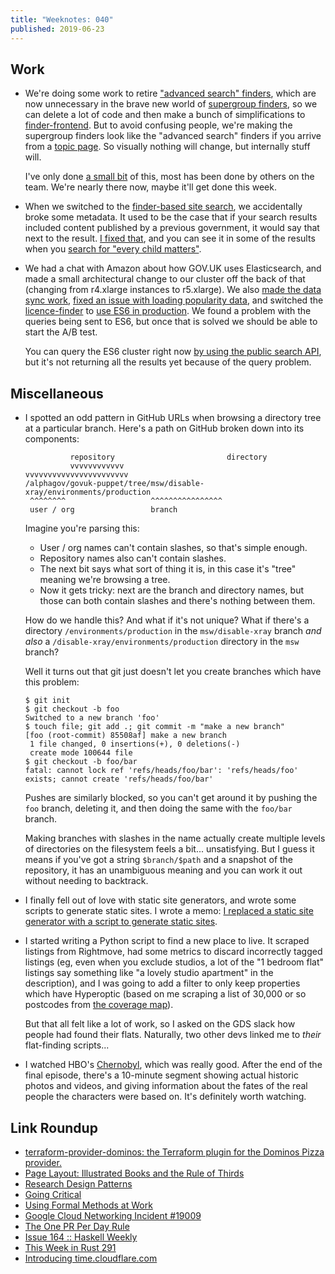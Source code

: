```yaml
---
title: "Weeknotes: 040"
published: 2019-06-23
---
```


## Work

- We're doing some work to retire ["advanced search" finders][], which
  are now unnecessary in the brave new world of [supergroup
  finders][], so we can delete a lot of code and then make a bunch of
  simplifications to [finder-frontend][].  But to avoid confusing
  people, we're making the supergroup finders look like the "advanced
  search" finders if you arrive from a [topic page][].  So visually
  nothing will change, but internally stuff will.

  I've only done [a small bit][] of this, most has been done by others
  on the team.  We're nearly there now, maybe it'll get done this
  week.

- When we switched to the [finder-based site search][], we
  accidentally broke some metadata.  It used to be the case that if
  your search results included content published by a previous
  government, it would say that next to the result.  [I fixed that][],
  and you can see it in some of the results when you [search for
  "every child matters"][].

- We had a chat with Amazon about how GOV.UK uses Elasticsearch, and
  made a small architectural change to our cluster off the back of
  that (changing from r4.xlarge instances to r5.xlarge).  We also
  [made the data sync work][], [fixed an issue with loading popularity
  data][], and switched the [licence-finder][] to [use ES6 in
  production][].  We found a problem with the queries being sent to
  ES6, but once that is solved we should be able to start the A/B
  test.

  You can query the ES6 cluster right now [by using the public search
  API][], but it's not returning all the results yet because of the
  query problem.

["advanced search" finders]: https://www.gov.uk/search/advanced?group=services&topic=%2Feducation
[supergroup finders]: https://www.gov.uk/search/services?parent=&keywords=&level_one_taxon=c58fdadd-7743-46d6-9629-90bb3ccc4ef0&level_two_taxon=&order=most-viewed
[finder-frontend]: https://github.com/alphagov/finder-frontend
[topic page]: https://www.gov.uk/education
[a small bit]: https://github.com/alphagov/finder-frontend/pull/1188
[finder-based site search]: https://www.gov.uk/search/all
[I fixed that]: https://github.com/alphagov/finder-frontend/pull/1198
[search for "every child matters"]: https://www.gov.uk/search/all?parent=&keywords=every+child+matters&level_one_taxon=&manual=&public_timestamp%5Bfrom%5D=&public_timestamp%5Bto%5D=&order=relevance
[made the data sync work]: https://github.com/alphagov/govuk-puppet/pull/9284
[fixed an issue with loading popularity data]: https://github.com/alphagov/search-api/pull/1593
[licence-finder]: https://github.com/alphagov/licence-finder
[use ES6 in production]: https://github.com/alphagov/govuk-puppet/pull/9294
[by using the public search API]: https://www.gov.uk/api/search.json?q=micropig&cluster=B

## Miscellaneous

- I spotted an odd pattern in GitHub URLs when browsing a directory
  tree at a particular branch.  Here's a path on GitHub broken down
  into its components:

    ```
              repository                         directory
              vvvvvvvvvvvv                       vvvvvvvvvvvvvvvvvvvvvvv
    /alphagov/govuk-puppet/tree/msw/disable-xray/environments/production
     ^^^^^^^^                   ^^^^^^^^^^^^^^^^
     user / org                 branch
    ```

    Imagine you're parsing this:

    - User / org names can't contain slashes, so that's simple enough.
    - Repository names also can't contain slashes.
    - The next bit says what sort of thing it is, in this case it's
      "tree" meaning we're browsing a tree.
    - Now it gets tricky: next are the branch and directory names, but
      those can both contain slashes and there's nothing between them.

    How do we handle this?  And what if it's not unique?  What if
    there's a directory `/environments/production` in the
    `msw/disable-xray` branch *and also* a
    `/disable-xray/environments/production` directory in the `msw`
    branch?

    Well it turns out that git just doesn't let you create branches
    which have this problem:

    ```
    $ git init
    $ git checkout -b foo
    Switched to a new branch 'foo'
    $ touch file; git add .; git commit -m "make a new branch"
    [foo (root-commit) 85508af] make a new branch
     1 file changed, 0 insertions(+), 0 deletions(-)
     create mode 100644 file
    $ git checkout -b foo/bar
    fatal: cannot lock ref 'refs/heads/foo/bar': 'refs/heads/foo' exists; cannot create 'refs/heads/foo/bar'
    ```

    Pushes are similarly blocked, so you can't get around it by
    pushing the `foo` branch, deleting it, and then doing the same
    with the `foo/bar` branch.

    Making branches with slashes in the name actually create multiple
    levels of directories on the filesystem feels a
    bit... unsatisfying.  But I guess it means if you've got a string
    `$branch/$path` and a snapshot of the repository, it has an
    unambiguous meaning and you can work it out without needing to
    backtrack.

- I finally fell out of love with static site generators, and wrote
  some scripts to generate static sites.  I wrote a memo: [I replaced
  a static site generator with a script to generate static sites][].

- I started writing a Python script to find a new place to live.  It
  scraped listings from Rightmove, had some metrics to discard
  incorrectly tagged listings (eg, even when you exclude studios, a
  lot of the "1 bedroom flat" listings say something like "a lovely
  studio apartment" in the description), and I was going to add a
  filter to only keep properties which have Hyperoptic (based on me
  scraping a list of 30,000 or so postcodes from [the coverage
  map][]).

  But that all felt like a lot of work, so I asked on the GDS slack
  how people had found their flats.  Naturally, two other devs linked
  me to *their* flat-finding scripts...

- I watched HBO's [Chernobyl][], which was really good.  After the end
  of the final episode, there's a 10-minute segment showing actual
  historic photos and videos, and giving information about the fates
  of the real people the characters were based on.  It's definitely
  worth watching.

[I replaced a static site generator with a script to generate static sites]: static-site-generators.html
[the coverage map]: https://hyperoptic.com/map/?residential
[Chernobyl]: https://www.hbo.com/chernobyl

## Link Roundup

- [terraform-provider-dominos: the Terraform plugin for the Dominos Pizza provider.](https://ndmckinley.github.io/terraform-provider-dominos/)
- [Page Layout: Illustrated Books and the Rule of Thirds](http://theworldsgreatestbook.com/page-layout-rule-of-thirds/)
- [Research Design Patterns](http://pgbovine.net/research-design-patterns.htm)
- [Going Critical](https://meltingasphalt.com/interactive/going-critical/)
- [Using Formal Methods at Work](https://www.hillelwayne.com/post/using-formal-methods/)
- [Google Cloud Networking Incident #19009](https://status.cloud.google.com/incident/cloud-networking/19009)
- [The One PR Per Day Rule](http://neilmitchell.blogspot.com/2019/06/the-one-pr-per-day-rule.html)
- [Issue 164 :: Haskell Weekly](https://haskellweekly.news/issues/164.html)
- [This Week in Rust 291](https://this-week-in-rust.org/blog/2019/06/18/this-week-in-rust-291/)
- [Introducing time.cloudflare.com](https://blog.cloudflare.com/secure-time/)
